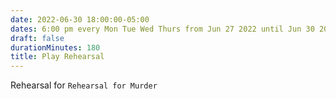 ```yaml
---
date: 2022-06-30 18:00:00-05:00
dates: 6:00 pm every Mon Tue Wed Thurs from Jun 27 2022 until Jun 30 2022
draft: false
durationMinutes: 180
title: Play Rehearsal
---
```


Rehearsal for `Rehearsal for Murder`